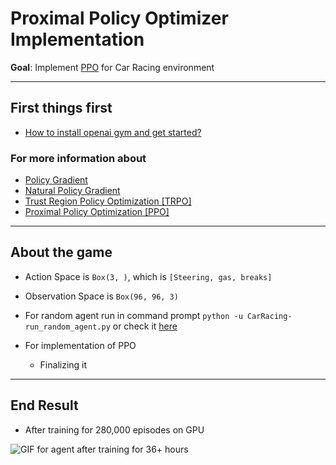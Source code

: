 # Proximal Policy Optimizer Implementation

**Goal**: Implement [PPO](docs/proximal-policy-optimizer.md) for Car Racing environment

---

## First things first

- [How to install openai gym and get started?](docs/how-to-get-started.md)

### For more information about

- [Policy Gradient](policy_gradient.md)
- [Natural Policy Gradient](natural_policy_gradient.md)
- [Trust Region Policy Optimization [TRPO]](trust-region-policy-optimization.md)
- [Proximal Policy Optimization [PPO]](proximal-policy-gradient.md)

---

## About the game

- Action Space is `Box(3, )`, which is `[Steering, gas, breaks]`

- Observation Space is `Box(96, 96, 3)`

- For random agent run in command prompt `python -u CarRacing-run_random_agent.py` or check it [here](CarRacing-run_random_agent.py)

- For implementation of PPO
  - Finalizing it

---

## End Result

- After training for 280,000 episodes on GPU

![GIF for agent after training for 36+ hours](docs/carracing-ppo.gif)
